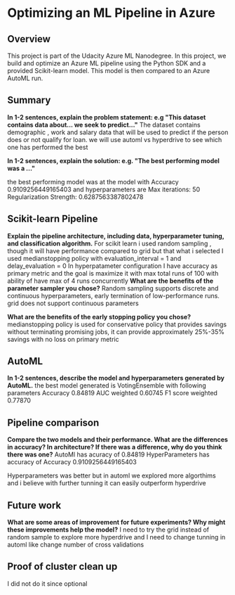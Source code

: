 # Optimizing an ML Pipeline in Azure

## Overview
This project is part of the Udacity Azure ML Nanodegree.
In this project, we build and optimize an Azure ML pipeline using the Python SDK and a provided Scikit-learn model.
This model is then compared to an Azure AutoML run.

## Summary
**In 1-2 sentences, explain the problem statement: e.g "This dataset contains data about... we seek to predict..."**
The dataset contains demographic , work and salary data that will be used to predict if the person does or not qualify for loan.
we will use automl vs hyperdrive to see which one has performed the best

**In 1-2 sentences, explain the solution: e.g. "The best performing model was a ..."**

the best performing model was at  the model with 
Accuracy
0.9109256449165403
and hyperparameters are
Max iterations:
50
Regularization Strength:
0.6287563387802478


## Scikit-learn Pipeline
**Explain the pipeline architecture, including data, hyperparameter tuning, and classification algorithm.**
For scikit learn i used random sampling , though it will have performance compared to grid but that what i selected 
I used medianstopping policy with evaluation_interval = 1 and delay_evaluation = 0
In hyperpatameter configuration  I have  accuracy as primary metric and the goal is maximize it with max total runs of 100 with ability of have max of 4 runs concurrently
**What are the benefits of the parameter sampler you chose?**
Random sampling supports discrete and continuous hyperparameters, early termination of low-performance runs.
grid does not support continuous parameters

**What are the benefits of the early stopping policy you chose?**
medianstopping policy is used for conservative policy that provides savings without terminating promising jobs, it can provide approximately 25%-35% savings with no loss on primary metric

## AutoML
**In 1-2 sentences, describe the model and hyperparameters generated by AutoML.**
the best model generated is VotingEnsemble with following parameters
Accuracy
0.84819
AUC weighted
0.60745
F1 score weighted
0.77870

## Pipeline comparison
**Compare the two models and their performance. What are the differences in accuracy? In architecture? If there was a difference, why do you think there was one?**
AutoMl has acuracy of 0.84819
HyperParameters has accuracy of Accuracy
0.9109256449165403

Hyperparameters was better but in automl we explored more algorthims and i believe with further tunning it can easily outperform hyperdrive
## Future work
**What are some areas of improvement for future experiments? Why might these improvements help the model?**
I need to try the grid instead of random sample to explore more hyperdrive and I need to change tunning in automl like change number of cross validations
## Proof of cluster clean up

I did not do it since optional
